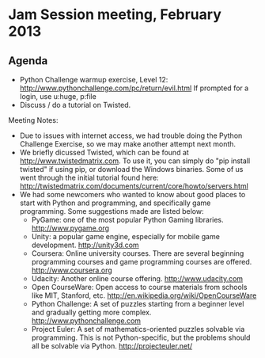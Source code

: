 Jam Session meeting, February 2013
==========================================

Agenda
------
- Python Challenge warmup exercise, Level 12: http://www.pythonchallenge.com/pc/return/evil.html
If prompted for a login, use u:huge, p:file
- Discuss / do a tutorial on Twisted.

Meeting Notes:
- Due to issues with internet access, we had trouble doing the Python Challenge Exercise, so we may make another attempt next month.
- We briefly dicussed Twisted, which can be found at http://www.twistedmatrix.com.  To use it, you can simply do "pip install twisted" if using pip, or download the Windows binaries.  Some of us went through the initial tutorial found here: http://twistedmatrix.com/documents/current/core/howto/servers.html
- We had some newcomers who wanted to know about good places to start with Python and programming, and specifically game programming.  Some suggestions made are listed below:
    - PyGame: one of the most popular Python Gaming libraries. http://www.pygame.org
    - Unity: a popular game engine, especially for mobile game development. http://unity3d.com
    - Coursera: Online university courses.  There are several beginning programming courses and game programming courses are offered.  http://www.coursera.org
    - Udacity: Another online course offering. http://www.udacity.com
    - Open CourseWare: Open access to course materials from schools like MIT, Stanford, etc. http://en.wikipedia.org/wiki/OpenCourseWare
    - Python Challenge: A set of puzzles starting from a beginner level and gradually getting more complex. http://www.pythonchallenge.com
    - Project Euler: A set of mathematics-oriented puzzles solvable via programming.  This is not Python-specific, but the problems should all be solvable via Python. http://projecteuler.net/
